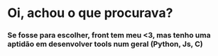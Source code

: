 <h1>Oi, achou o que procurava?</h1>
<h3>Se fosse para escolher, front tem meu <3, mas tenho uma aptidão em desenvolver tools num geral (Python, Js, C)</h3>
